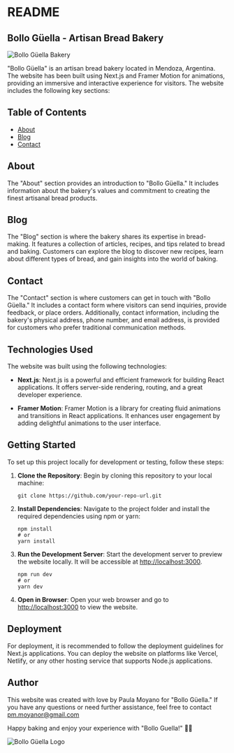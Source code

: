 

# README

## Bollo Güella - Artisan Bread Bakery

![Bollo Güella Bakery](bollo-guella-logo.png)

"Bollo Güella" is an artisan bread bakery located in Mendoza, Argentina. The website has been built using Next.js and Framer Motion for animations, providing an immersive and interactive experience for visitors. The website includes the following key sections:

## Table of Contents

- [About](#about)
- [Blog](#blog)
- [Contact](#contact)

## About

The "About" section provides an introduction to "Bollo Güella." It includes information about the bakery's values and commitment to creating the finest artisanal bread products. 

## Blog

The "Blog" section is where the bakery shares its expertise in bread-making. It features a collection of articles, recipes, and tips related to bread and baking. Customers can explore the blog to discover new recipes, learn about different types of bread, and gain insights into the world of baking.

## Contact

The "Contact" section is where customers can get in touch with "Bollo Güella." It includes a contact form where visitors can send inquiries, provide feedback, or place orders. Additionally, contact information, including the bakery's physical address, phone number, and email address, is provided for customers who prefer traditional communication methods.

## Technologies Used

The website was built using the following technologies:

- **Next.js**: Next.js is a powerful and efficient framework for building React applications. It offers server-side rendering, routing, and a great developer experience.

- **Framer Motion**: Framer Motion is a library for creating fluid animations and transitions in React applications. It enhances user engagement by adding delightful animations to the user interface.

## Getting Started

To set up this project locally for development or testing, follow these steps:

1. **Clone the Repository**: Begin by cloning this repository to your local machine:

   ```
   git clone https://github.com/your-repo-url.git
   ```

2. **Install Dependencies**: Navigate to the project folder and install the required dependencies using npm or yarn:

   ```
   npm install
   # or
   yarn install
   ```

3. **Run the Development Server**: Start the development server to preview the website locally. It will be accessible at [http://localhost:3000](http://localhost:3000).

   ```
   npm run dev
   # or
   yarn dev
   ```

4. **Open in Browser**: Open your web browser and go to [http://localhost:3000](http://localhost:3000) to view the website.

## Deployment

For deployment, it is recommended to follow the deployment guidelines for Next.js applications. You can deploy the website on platforms like Vercel, Netlify, or any other hosting service that supports Node.js applications.

## Author

This website was created with love by Paula Moyano for "Bollo Güella." If you have any questions or need further assistance, feel free to contact pm.moyanor@gmail.com

Happy baking and enjoy your experience with "Bollo Guella!" 🍞🥖

![Bollo Güella Logo](bollo-guella-logo.png)
